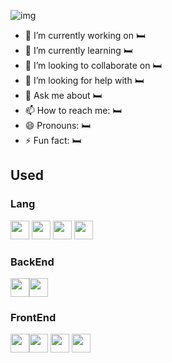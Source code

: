 
![img](https://github.com/SupaschaiPh/SupaschaiPh/assets/112678332/636aadc8-adda-40e5-aa51-c19ce4d2a70c)

- 🔭 I’m currently working on 🛏️
- 🌱 I’m currently learning 🛏️
- 👯 I’m looking to collaborate on 🛏️
- 🤔 I’m looking for help with 🛏️
- 💬 Ask me about 🛏️
- 📫 How to reach me: 🛏️
- 😄 Pronouns: 🛏️
- ⚡ Fun fact: 🛏️

## Used
<!--https://devicon.dev/-->
### Lang
 <img width="30px" src="https://cdn.jsdelivr.net/gh/devicons/devicon/icons/python/python-original.svg" />  <img width="30px" src="https://cdn.jsdelivr.net/gh/devicons/devicon/icons/javascript/javascript-original.svg" /> <img width="30px" src="https://cdn.jsdelivr.net/gh/devicons/devicon/icons/typescript/typescript-original.svg" /> <img width="30px" src="https://cdn.jsdelivr.net/gh/devicons/devicon/icons/java/java-original.svg" />
          
          
### BackEnd
<img width="30px"  src="https://cdn.jsdelivr.net/gh/devicons/devicon/icons/express/express-original.svg" /><img width="30px" src="https://cdn.jsdelivr.net/gh/devicons/devicon/icons/flask/flask-original.svg" />
          
          
### FrontEnd
<img width="30px" src="https://cdn.jsdelivr.net/gh/devicons/devicon/icons/nextjs/nextjs-original.svg" /><img width="30px" src="https://cdn.jsdelivr.net/gh/devicons/devicon/icons/react/react-original.svg" /> <img width="30px" src="https://cdn.jsdelivr.net/gh/devicons/devicon/icons/svelte/svelte-original.svg" /> 
            <img width="30px"  src="https://cdn.jsdelivr.net/gh/devicons/devicon/icons/materialui/materialui-original.svg" />
          
          

<!--
**SupaschaiPh/SupaschaiPH** is a ✨ _special_ ✨ repository because its `README.md` (this file) appears on your GitHub profile.

Here are some ideas to get you started:

- 🔭 I’m currently working on ...
- 🌱 I’m currently learning ...
- 👯 I’m looking to collaborate on ...
- 🤔 I’m looking for help with ...
- 💬 Ask me about ...
- 📫 How to reach me: ...
- 😄 Pronouns: ...
- ⚡ Fun fact: ...
-->
